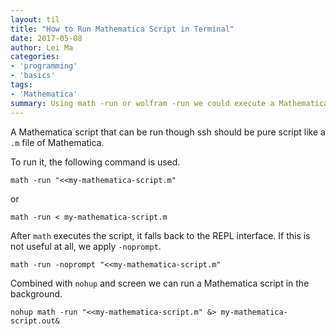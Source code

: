 ```yaml
---
layout: til
title: "How to Run Mathematica Script in Terminal"
date: 2017-05-08
author: Lei Ma
categories:
- 'programming'
- 'basics'
tags:
- 'Mathematica'
summary: Using math -run or wolfram -run we could execute a Mathematica script through ssh in terminal.
---
```


A Mathematica script that can be run though ssh should be pure script like a `.m` file of Mathematica.

To run it, the following command is used.

```
math -run "<<my-mathematica-script.m"
```

or

```
math -run < my-mathematica-script.m
```

After `math` executes the script, it falls back to the REPL interface. If this is not useful at all, we apply `-noprompt`.

```
math -run -noprompt "<<my-mathematica-script.m"
```

Combined with `nohup` and screen we can run a Mathematica script in the background.

```
nohup math -run "<<my-mathematica-script.m" &> my-mathematica-script.out&
```
